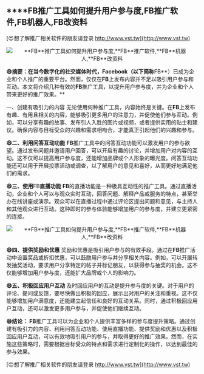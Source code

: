 ## ****FB**推广工具如何提升用户参与度,**FB**推广软件,**FB**机器人,**FB**改资料**

[😍想了解推广相关软件的朋友请登录 http://www.vst.tw](http://www.vst.tw)

 <center><img src="https://vst.tw/MP4/tuiguang/png/1.png" alt="**FB**推广工具如何提升用户参与度,**FB**推广软件,**FB**机器人,**FB**改资料"></center>

**😄摘要：在当今数字化的社交媒体时代，Facebook（以下简称**FB**）已成为企业和个人推广的重要平台。然而，仅仅在**FB**上发布内容并不足以吸引用户参与和互动。本文将介绍几种有效的**FB**推广工具，以提升用户参与度，并为企业和个人带来更好的推广效果。**

一、创建有吸引力的内容
无论使用何种推广工具，内容始终是关键。在**FB**上发布有趣、有用且相关的内容，能够吸引更多用户的注意力，并促使他们参与互动。例如，可以分享有趣的故事、发布引人入胜的图片或视频，或者提供实用的贴士和建议。确保内容与目标受众的兴趣和需求相吻合，才能真正引起他们的兴趣和参与。

**😄二、利用问答互动功能**
**FB**推广工具中的问答互动功能可以激发用户的参与欲望。通过发布问题并邀请用户回答，可以开启有趣的讨论，并增加用户对内容的互动。这不仅可以提高用户参与度，还能增加品牌或个人形象的曝光度。问答互动功能还可以用于开展投票活动或调查，以了解用户的意见和喜好，从而更好地满足他们的需求。

**😄三、使用**FB**直播功能**
**FB**的直播功能是一种极具互动性的推广工具。通过直播活动，企业和个人可以与观众实时互动，回答问题、解释产品或服务的特点，甚至举办在线讲座或演示。观众可以在直播过程中通过评论区提出问题和意见，与主持人和其他观众进行互动。这种即时的参与体验能够增加用户的参与度，并建立更紧密的连接。

 <center><img src="https://vst.tw/MP4/tuiguang/png/7.png" alt="**FB**推广工具如何提升用户参与度,**FB**推广软件,**FB**机器人,**FB**改资料"></center>

**😄四、提供奖励和优惠**
奖励和优惠是吸引用户参与的有效手段。通过在**FB**推广活动中设置奖品或折扣优惠，可以鼓励用户参与并分享相关内容。例如，可以开展转发抽奖活动，要求用户分享特定的帖子并标记朋友，以获得参与抽奖的机会。这不仅能够增加用户参与度，还能扩大品牌或个人的影响力。

**😄五、积极回应用户互动**
及时回应用户的互动是提升参与度的关键。对于用户的评论、提问或反馈，要尽快做出积极的回应，展示出对用户的关注和重视。这不仅能够增加用户满意度，还能建立起信任和良好的互动关系。同时，通过积极回应用户互动，还可以激发更多用户参与，并促使他们继续互动。

**😄结论：**
**FB**推广工具可以为企业和个人提供丰富多样的参与度提升策略。通过创建有吸引力的内容、利用问答互动功能、使用直播功能、提供奖励和优惠以及积极回应用户互动，可以有效地吸引用户的参与，并取得更好的推广效果。然而，在实施这些策略时，需要根据目标受众的特点和需求进行定制化的操作，以达到最佳的参与效果。

[😍想了解推广相关软件的朋友请登录 http://www.vst.tw](http://www.vst.tw)




